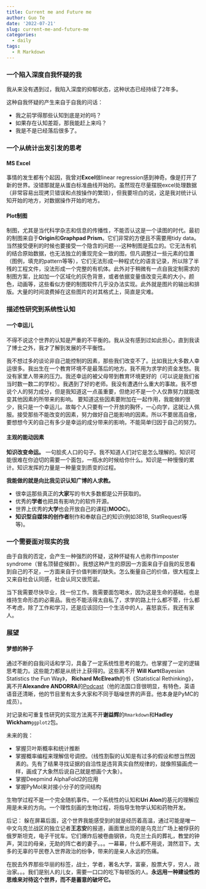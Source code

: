 ```yaml
---
title: Current me and Future me
author: Guo Te
date: '2022-07-21'
slug: current-me-and-future-me
categories:
  - daily
tags:
  - R Markdown
---
```


### 一个陷入深度自我怀疑的我

我从来没有遇到过，我陷入深度的抑郁状态，这种状态已经持续了2年多。  

这种自我怀疑的产生来自于自我的问话：
- 我之前学得那些认知到底是对的吗？
- 如果存在认知差距，那我能赶上来吗？
- 我是不是已经落后很多了。

### 一个从统计出发引发的思考

#### MS Excel
事情的发生都有个起因，我曾对**Excel**做linear regression感到神奇。像是打开了新的世界。没错那就是从蛋白标准曲线开始的。虽然现在尽量摆脱excel处理数据（非常容易出现拷贝错误和点按操作的繁琐），但我要坦白的说，这是我对统计认知开始的地方，对数据操作开始的地方。

#### Plot制图
制图，尤其是当代科学杂志和信息的传播性，不能否认这是一个读图的时代。最初的制图来自于**Origin**和**Graphpad Prism**。它们非常的方便且不需要用tidy data。当然接受便利的时候也要接受一个隐含的问题---这种制图是孤立的。它无法有机的结合原始数据，也无法独立的重现完全一致的图，但凡调整过一些元素的位置（图例，填充的pattern等等），它们无法形成一种程式化的语言记录，所以除了半残的工程文件，没法形成一个完整的有机体。此外对于稍微有一点自我定制需求的制图方案，比如加一个区域化的灰色背景，或者依据变量值改变元素的大小，颜色，动画等，这些看似方便的制图软件几乎没办法实现。此外就是图片的输出和排版。大量的时间浪费掉在这些图片的对其格式上，简直是灾难。


### 描述性研究到系统性认知

#### 一个幸运儿
不得不说这个世界的认知是严重的不平衡的。我从没有感到过如此担心，直到我读了博士之外，我才了解到发展的不平衡性。

我不想过多的谈论非自己能控制的因素，那些我们改变不了。比如我比大多数人幸运很多。我出生在一个教育环境不是最落后的地方。我不用为求学的资金发愁。我没有家里人带来的压力。我还幸运的被父母带到教育环境更好的（可以说是我们省当时数一数二的学校）。我遇到了好的老师。我没有遭遇什么重大的事故。我不想说个人的努力成分，但是我知道这一点虽重要，但绝对不是一个人仅靠努力就能改变其他因素的所带来的影响。
要知道这些因素要附加在一起作用，我能做的很少，我只是一个幸运儿。故每个人只要有一个开放的胸怀，一心向学，这就让人佩服。接受那些不能改变的因素，努力做好自己能影响的因素。所以不要居高自傲，要想想今天的自己有多少是幸运的成分带来的影响，不能简单归因于自己的努力。

#### 主观的能动因素

**知识改变命运。** 一句脍炙人口的句子。我不知道人们对它是怎么理解的。知识可能很难在你迫切的需要一个面包，一瓶水的时候给你什么。知识是一种慢慢的累计。知识发挥的力量是一种量变到质变的过程。

**我能做的就是向比我见识认知广博的人求教。**
- 很幸运那些真正的**大家**写的书大多数都是公开获取的。
- 优秀的**学者**也把具有影响力的软件开源。
- 世界上优秀的**大学**也会开放自己的课程(**MOOC**)。
- **知识型自媒体的创作者**制作和奉献自己的知识(例如3B1B, StatRequest等等)。


### 一个需要面对现实的我
由于自我的否定，会产生一种强烈的怀疑，这种怀疑有人也称作imposter syndrome（冒名顶替症候群）。我想这种产生的原因一方面来自于自我的反思看到自己的不足，一方面来自于价值判断的缺失。怎么衡量自己的价值，很大程度上又来自社会认同感，社会认同又很荒诞。

当下我需要尽快毕业，找一份工作。我需要面包喝水，因为这是生命的基础，也是维持生命形态的必需品。我也不能活得太自私了，求学的路上什么都不管，什么都不考虑，除了工作和学习，还是应该回归一个生活中的人，喜怒哀乐，我还有家人。

### 展望

#### 梦想的种子
通过不断的自我问话和学习，具备了一定系统性思考的能力。也掌握了一定的逻辑思考能力。这些能力都是从统计上获得的。这些离不开 **Will Kurt**《Bayesian Statistics the Fun Way》，
**Richard McElreath**的书《Statistical Rethinking》，离不开**Alexandre ANDORRA**的[Podcast](https://learnbayesstats.com/)（他的法国口音很明显，有特色，英语语音还清晰，他的节目里有太多大家和不同于聒噪世界的声音。他本身是PyMC的成员）。

对记录和可重复性研究的实现方法离不开**谢益辉**的`Rmarkdown`和**Hadley Wickham**`ggplot2`包。

未来的我：
- 掌握贝叶斯概率和统计推断
- 掌握概率编程来理解信号调控。（线性割裂的认知是有过多的假设和想当然因素的。先有了结果寻找证据的自洽性是违背真实自然规律的，就像照猫画虎一样，画成了大象然后说自己就是想画个大象）。
- 掌握Deepmind AlphaFold2的应用
- 掌握PyMol来对接小分子的空间结构

生物学过程不是一个完全随机事件。一个系统性的认知和**Uri Alon**的基元的理解应用是未来的方向。一个理性刻画的生物过程，将指导生物学认知和药物开发。

后记：
躲在屏幕后面，这个世界我能感受到的就是经历着高温，通过可能是唯一中文乌克兰战区的独立记者**王志安**的报道，画面里出现的是乌克兰广场上被俘获的俄罗斯坦克，电子干扰车。它们爆炸后被卷曲钢铁，乌克兰士兵的葬礼，教堂的钟声，哭泣的母亲，无助的阵亡者的妻子。。。一幕幕，什么都不用说，潸然泪下。太多的无辜的平民卷入世界政治的纷争，带来的是亲人永远的伤痛。

在脱去外界那些华丽的标签，战士，学者，著名大学，富豪，股票大亨，穷人，政治家。。。我们是别人的儿女，需要一口口的吃下每顿饭的人。**永远用一种建设性的思维来对待这个世界，而不是蓄意的破坏它。**




